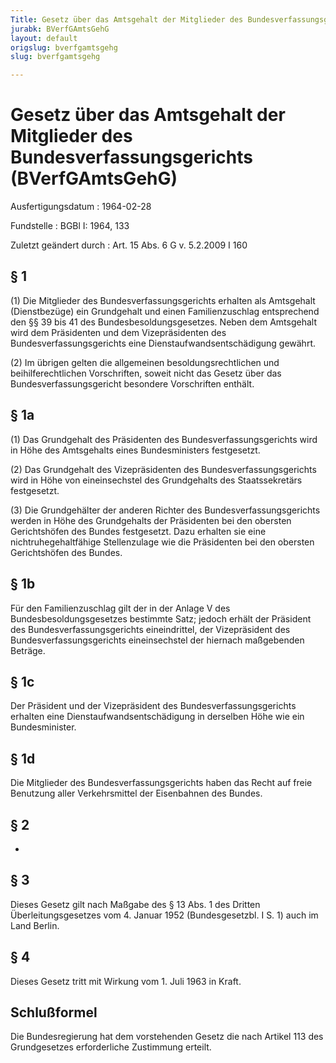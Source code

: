 ```yaml
---
Title: Gesetz über das Amtsgehalt der Mitglieder des Bundesverfassungsgerichts
jurabk: BVerfGAmtsGehG
layout: default
origslug: bverfgamtsgehg
slug: bverfgamtsgehg

---
```


# Gesetz über das Amtsgehalt der Mitglieder des Bundesverfassungsgerichts (BVerfGAmtsGehG)

Ausfertigungsdatum
:   1964-02-28

Fundstelle
:   BGBl I: 1964, 133

Zuletzt geändert durch
:   Art. 15 Abs. 6 G v. 5.2.2009 I 160


## § 1

(1) Die Mitglieder des Bundesverfassungsgerichts erhalten als
Amtsgehalt (Dienstbezüge) ein Grundgehalt und einen Familienzuschlag
entsprechend den §§ 39 bis 41 des Bundesbesoldungsgesetzes. Neben dem
Amtsgehalt wird dem Präsidenten und dem Vizepräsidenten des
Bundesverfassungsgerichts eine Dienstaufwandsentschädigung gewährt.

(2) Im übrigen gelten die allgemeinen besoldungsrechtlichen und
beihilferechtlichen Vorschriften, soweit nicht das Gesetz über das
Bundesverfassungsgericht besondere Vorschriften enthält.


## § 1a

(1) Das Grundgehalt des Präsidenten des Bundesverfassungsgerichts wird
in Höhe des Amtsgehalts eines Bundesministers festgesetzt.

(2) Das Grundgehalt des Vizepräsidenten des Bundesverfassungsgerichts
wird in Höhe von eineinsechstel des Grundgehalts des Staatssekretärs
festgesetzt.

(3) Die Grundgehälter der anderen Richter des
Bundesverfassungsgerichts werden in Höhe des Grundgehalts der
Präsidenten bei den obersten Gerichtshöfen des Bundes festgesetzt.
Dazu erhalten sie eine nichtruhegehaltfähige Stellenzulage wie die
Präsidenten bei den obersten Gerichtshöfen des Bundes.


## § 1b

Für den Familienzuschlag gilt der in der Anlage V des
Bundesbesoldungsgesetzes bestimmte Satz; jedoch erhält der Präsident
des Bundesverfassungsgerichts eineindrittel, der Vizepräsident des
Bundesverfassungsgerichts eineinsechstel der hiernach maßgebenden
Beträge.


## § 1c

Der Präsident und der Vizepräsident des Bundesverfassungsgerichts
erhalten eine Dienstaufwandsentschädigung in derselben Höhe wie ein
Bundesminister.


## § 1d

Die Mitglieder des Bundesverfassungsgerichts haben das Recht auf freie
Benutzung aller Verkehrsmittel der Eisenbahnen des Bundes.


## § 2

-


## § 3

Dieses Gesetz gilt nach Maßgabe des § 13 Abs. 1 des Dritten
Überleitungsgesetzes vom 4. Januar 1952 (Bundesgesetzbl. I S. 1) auch
im Land Berlin.


## § 4

Dieses Gesetz tritt mit Wirkung vom 1. Juli 1963 in Kraft.


## Schlußformel

Die Bundesregierung hat dem vorstehenden Gesetz die nach Artikel 113
des Grundgesetzes erforderliche Zustimmung erteilt.

